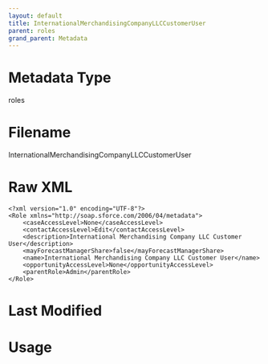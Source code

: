 ```yaml
---
layout: default
title: InternationalMerchandisingCompanyLLCCustomerUser
parent: roles
grand_parent: Metadata
---
```

# Metadata Type
roles


# Filename 
InternationalMerchandisingCompanyLLCCustomerUser


# Raw XML
```
<?xml version="1.0" encoding="UTF-8"?>
<Role xmlns="http://soap.sforce.com/2006/04/metadata">
    <caseAccessLevel>None</caseAccessLevel>
    <contactAccessLevel>Edit</contactAccessLevel>
    <description>International Merchandising Company LLC Customer User</description>
    <mayForecastManagerShare>false</mayForecastManagerShare>
    <name>International Merchandising Company LLC Customer User</name>
    <opportunityAccessLevel>None</opportunityAccessLevel>
    <parentRole>Admin</parentRole>
</Role>
```


# Last Modified


# Usage

